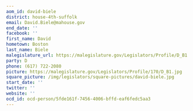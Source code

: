 ```yaml
---
aom_id: david-biele
district: house-4th-suffolk
email: David.Biele@mahouse.gov
end_date: ''
facebook: ''
first_name: David
hometown: Boston
last_name: Biele
malegislature_url: https://malegislature.gov/Legislators/Profile/D_B1
party: D
phone: (617) 722-2080
picture: https://malegislature.gov/Legislators/Profile/170/D_B1.jpg
square_picture: /img/legislators/square-pictures/david-biele.jpg
start_date: ''
twitter: ''
website: ''
ocd_id: ocd-person/5fde161f-7456-4006-bffd-eaf6fedc5aa3
---
```

